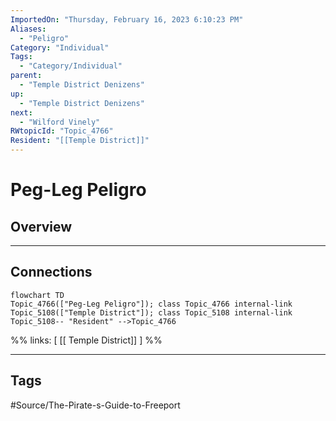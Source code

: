 ```yaml
---
ImportedOn: "Thursday, February 16, 2023 6:10:23 PM"
Aliases:
  - "Peligro"
Category: "Individual"
Tags:
  - "Category/Individual"
parent:
  - "Temple District Denizens"
up:
  - "Temple District Denizens"
next:
  - "Wilford Vinely"
RWtopicId: "Topic_4766"
Resident: "[[Temple District]]"
---
```

# Peg-Leg Peligro
## Overview
---
## Connections
```mermaid
flowchart TD
Topic_4766(["Peg-Leg Peligro"]); class Topic_4766 internal-link
Topic_5108(["Temple District"]); class Topic_5108 internal-link
Topic_5108-- "Resident" -->Topic_4766
```
%%
links: [ [[ Temple District]] ]
%%


---
## Tags
#Source/The-Pirate-s-Guide-to-Freeport

